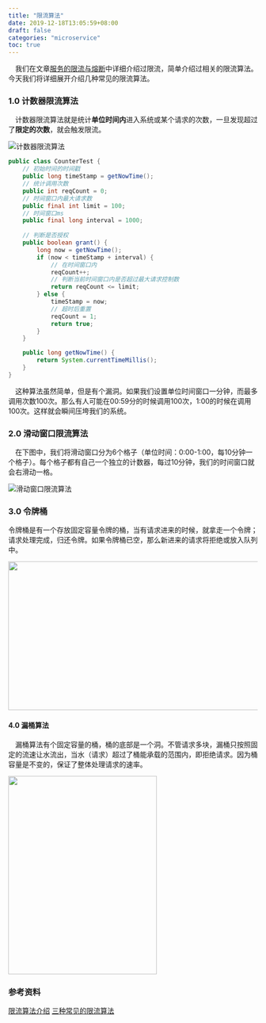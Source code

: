 ```yaml
---
title: "限流算法"
date: 2019-12-18T13:05:59+08:00
draft: false
categories: "microservice"
toc: true
---
```

&emsp;我们在文章[服务的限流与熔断](http://jovi.io/post/getting-started-microservice-6/)中详细介绍过限流，简单介绍过相关的限流算法。今天我们将详细展开介绍几种常见的限流算法。

### 1.0 计数器限流算法

&emsp;计数器限流算法就是统计**单位时间内**进入系统或某个请求的次数，一旦发现超过了**限定的次数**，就会触发限流。

![计数器限流算法](../images/microservice/计数器限流算法.jpeg)

```java
public class CounterTest {
    // 初始时间的时间戳
    public long timeStamp = getNowTime();
    // 统计调用次数
    public int reqCount = 0;
    // 时间窗口内最大请求数
    public final int limit = 100; 
    // 时间窗口ms
    public final long interval = 1000; 
    
    // 判断是否授权
    public boolean grant() {
        long now = getNowTime();
        if (now < timeStamp + interval) {
            // 在时间窗口内
            reqCount++;
            // 判断当前时间窗口内是否超过最大请求控制数
            return reqCount <= limit;
        } else {
            timeStamp = now;
            // 超时后重置
            reqCount = 1;
            return true;
        }
    }

    public long getNowTime() {
        return System.currentTimeMillis();
    }
}
```

&emsp;这种算法虽然简单，但是有个漏洞。如果我们设置单位时间窗口一分钟，而最多调用次数100次。那么有人可能在00:59分的时候调用100次，1:00的时候在调用100次。这样就会瞬间压垮我们的系统。

### 2.0 滑动窗口限流算法

&emsp;在下图中，我们将滑动窗口分为6个格子（单位时间：0:00-1:00，每10分钟一个格子）。每个格子都有自己一个独立的计数器，每过10分钟，我们的时间窗口就会右滑动一格。

![滑动窗口限流算法](../images/microservice/滑动窗口限流算法.jpeg)

### 3.0 令牌桶
令牌桶是有一个存放固定容量令牌的桶，当有请求进来的时候，就拿走一个令牌；请求处理完成，归还令牌。如果令牌桶已空，那么新进来的请求将拒绝或放入队列中。

<img src="../images/microservice/令牌桶算法.png" width = "600" height = "300"/> 


#### 4.0 漏桶算法
&emsp;漏桶算法有个固定容量的桶，桶的底部是一个洞。不管请求多块，漏桶只按照固定的流速让水流出，当水（请求）超过了桶能承载的范围内，即拒绝请求。因为桶容量是不变的，保证了整体处理请求的速率。

<img src="../images/microservice/漏桶算法.jpg" width = "300" height = "400"/> 

### 参考资料
[限流算法介绍](https://www.jianshu.com/p/9f7df2ebbb82)
[三种常见的限流算法](https://cloud.tencent.com/developer/article/1434134)
